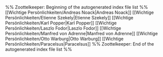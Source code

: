 %% Zoottelkeeper: Beginning of the autogenerated index file list  %%
 [[Wichtige Persönlichkeiten/Andreas Noack|Andreas Noack]]
 [[Wichtige Persönlichkeiten/Etienne Szekely|Etienne Szekely]]
 [[Wichtige Persönlichkeiten/Karl Popper|Karl Popper]]
 [[Wichtige Persönlichkeiten/Laszlo Fodor|Laszlo Fodor]]
 [[Wichtige Persönlichkeiten/Manfred von Adrenne|Manfred von Adrenne]]
 [[Wichtige Persönlichkeiten/Otto Warburg|Otto Warburg]]
 [[Wichtige Persönlichkeiten/Paracelsus|Paracelsus]]
%% Zoottelkeeper: End of the autogenerated index file list  %%
